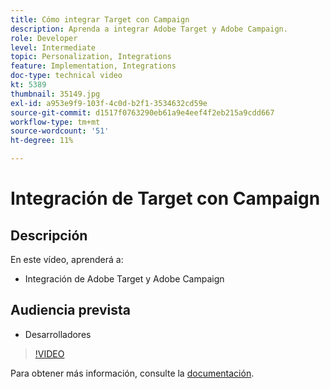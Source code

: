 ```yaml
---
title: Cómo integrar Target con Campaign
description: Aprenda a integrar Adobe Target y Adobe Campaign.
role: Developer
level: Intermediate
topic: Personalization, Integrations
feature: Implementation, Integrations
doc-type: technical video
kt: 5389
thumbnail: 35149.jpg
exl-id: a953e9f9-103f-4c0d-b2f1-3534632cd59e
source-git-commit: d1517f0763290eb61a9e4eef4f2eb215a9cdd667
workflow-type: tm+mt
source-wordcount: '51'
ht-degree: 11%

---
```


# Integración de Target con Campaign

## Descripción

En este vídeo, aprenderá a:

* Integración de Adobe Target y Adobe Campaign

## Audiencia prevista

* Desarrolladores

>[!VIDEO](https://video.tv.adobe.com/v/35149/?quality=12)

Para obtener más información, consulte la [documentación](https://experienceleague.adobe.com/docs/target/using/integrate/campaign-and-target.html?lang=en).
